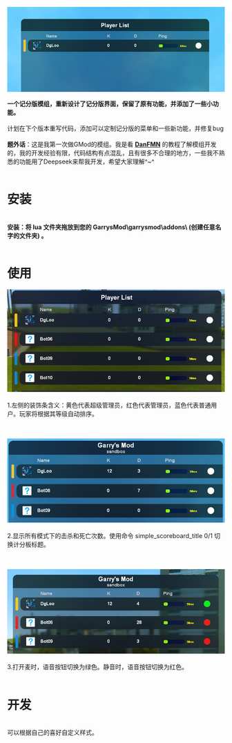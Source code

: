 ![01](https://github.com/DgLooSL/Gmod-SimpleScoreboard/blob/main/img/01.png?raw=true)

**一个记分版模组，重新设计了记分版界面，保留了原有功能，并添加了一些小功能。**</br></br>
计划在下个版本重写代码，添加可以定制记分版的菜单和一些新功能，并修复bug </br></br>
**题外话**：这是我第一次做GMod的模组。我是看 [**DanFMN**](https://www.youtube.com/playlist?list=PLN1e9kVZIWewR9Tm48zbxdm1qiBEWYpJI) 的教程了解模组开发的，我的开发经验有限，代码结构有点混乱，且有很多不合理的地方，一些我不熟悉的功能用了Deepseek来帮我开发，希望大家理解^~^
</br>
</br>
# 安装
</br>**安装：将 lua 文件夹拖放到您的 GarrysMod\garrysmod\addons\ (创建任意名字的文件夹) 。**</br></br>
# 使用
![02](https://github.com/DgLooSL/Gmod-SimpleScoreboard/blob/main/img/02.png?raw=true)
</br></br>1.左侧的装饰条含义：黄色代表超级管理员，红色代表管理员，蓝色代表普通用户。玩家将根据其等级自动排序。</br></br></br>

![03](https://github.com/DgLooSL/Gmod-SimpleScoreboard/blob/main/img/03.png?raw=true)
</br></br>2.显示所有模式下的击杀和死亡次数。使用命令 simple_scoreboard_title 0/1 切换计分板标题。</br></br></br>

![04](https://github.com/DgLooSL/Gmod-SimpleScoreboard/blob/main/img/04.png?raw=true)
</br></br>3.打开麦时，语音按钮切换为绿色。静音时，语音按钮切换为红色。</br></br>
# 开发
</br>可以根据自己的喜好自定义样式。
